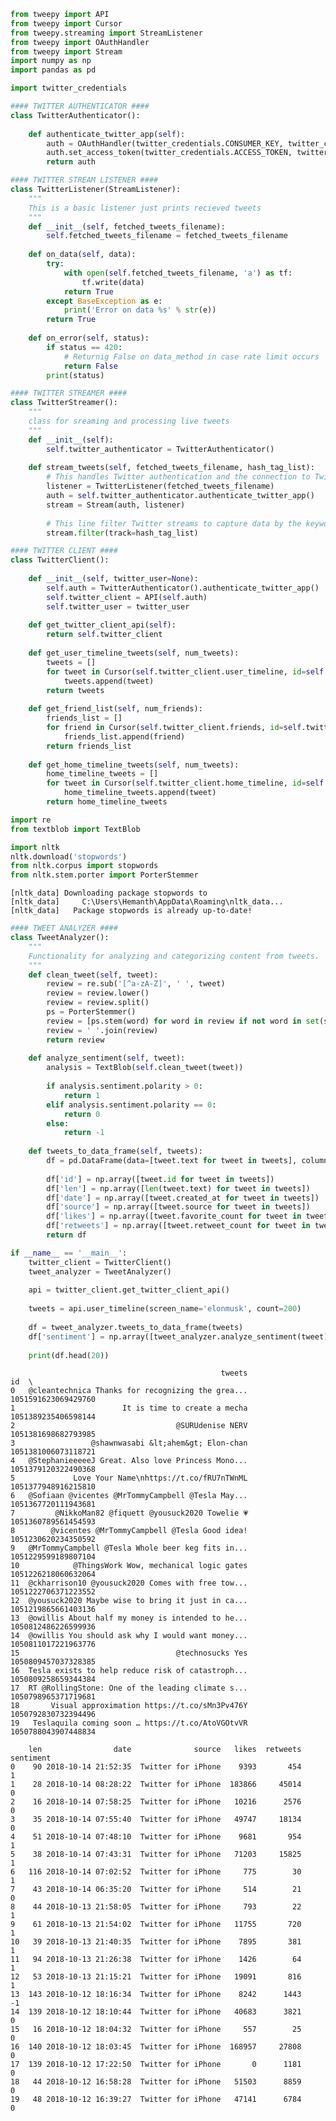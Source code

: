 

```python
from tweepy import API
from tweepy import Cursor
from tweepy.streaming import StreamListener
from tweepy import OAuthHandler
from tweepy import Stream
import numpy as np
import pandas as pd

import twitter_credentials
```


```python
#### TWITTER AUTHENTICATOR ####
class TwitterAuthenticator():
    
    def authenticate_twitter_app(self):
        auth = OAuthHandler(twitter_credentials.CONSUMER_KEY, twitter_credentials.CONSUMER_SECRET)
        auth.set_access_token(twitter_credentials.ACCESS_TOKEN, twitter_credentials.ACCESS_TOKEN_SECRET)
        return auth
```


```python
#### TWITTER STREAM LISTENER ####
class TwitterListener(StreamListener):
    """
    This is a basic listener just prints recieved tweets
    """
    def __init__(self, fetched_tweets_filename):
        self.fetched_tweets_filename = fetched_tweets_filename
        
    def on_data(self, data):
        try:
            with open(self.fetched_tweets_filename, 'a') as tf:
                tf.write(data)
            return True
        except BaseException as e:
            print('Error on data %s' % str(e))
        return True
    
    def on_error(self, status):
        if status == 420:
            # Returnig False on data_method in case rate limit occurs
            return False
        print(status)
```


```python
#### TWITTER STREAMER ####
class TwitterStreamer():
    """
    class for sreaming and processing live tweets 
    """
    def __init__(self):
        self.twitter_authenticator = TwitterAuthenticator()
        
    def stream_tweets(self, fetched_tweets_filename, hash_tag_list):
        # This handles Twitter authentication and the connection to Twitter streaming API.
        listener = TwitterListener(fetched_tweets_filename)
        auth = self.twitter_authenticator.authenticate_twitter_app()
        stream = Stream(auth, listener)
        
        # This line filter Twitter streams to capture data by the keywords
        stream.filter(track=hash_tag_list)
```


```python
#### TWITTER CLIENT ####
class TwitterClient():
    
    def __init__(self, twitter_user=None):
        self.auth = TwitterAuthenticator().authenticate_twitter_app()
        self.twitter_client = API(self.auth)
        self.twitter_user = twitter_user
        
    def get_twitter_client_api(self):
        return self.twitter_client
    
    def get_user_timeline_tweets(self, num_tweets):
        tweets = []
        for tweet in Cursor(self.twitter_client.user_timeline, id=self.twitter_user).items(num_tweets):
            tweets.append(tweet)
        return tweets
    
    def get_friend_list(self, num_friends):
        friends_list = []
        for friend in Cursor(self.twitter_client.friends, id=self.twitter_user).items(num_friends):
            friends_list.append(friend)
        return friends_list
    
    def get_home_timeline_tweets(self, num_tweets):
        home_timeline_tweets = []
        for tweet in Cursor(self.twitter_client.home_timeline, id=self.twitter_user).items(num_tweets):
            home_timeline_tweets.append(tweet)
        return home_timeline_tweets
```


```python
import re
from textblob import TextBlob
```


```python
import nltk
nltk.download('stopwords')
from nltk.corpus import stopwords
from nltk.stem.porter import PorterStemmer
```

    [nltk_data] Downloading package stopwords to
    [nltk_data]     C:\Users\Hemanth\AppData\Roaming\nltk_data...
    [nltk_data]   Package stopwords is already up-to-date!
    


```python
#### TWEET ANALYZER ####
class TweetAnalyzer():
    """
    Functionality for analyzing and categorizing content from tweets.
    """
    def clean_tweet(self, tweet):
        review = re.sub('[^a-zA-Z]', ' ', tweet)
        review = review.lower()
        review = review.split()
        ps = PorterStemmer()
        review = [ps.stem(word) for word in review if not word in set(stopwords.words('english'))]
        review = ' '.join(review)
        return review
    
    def analyze_sentiment(self, tweet):
        analysis = TextBlob(self.clean_tweet(tweet))
        
        if analysis.sentiment.polarity > 0:
            return 1
        elif analysis.sentiment.polarity == 0:
            return 0
        else:
            return -1
    
    def tweets_to_data_frame(self, tweets):
        df = pd.DataFrame(data=[tweet.text for tweet in tweets], columns=["tweets"])
        
        df['id'] = np.array([tweet.id for tweet in tweets])
        df['len'] = np.array([len(tweet.text) for tweet in tweets])
        df['date'] = np.array([tweet.created_at for tweet in tweets])
        df['source'] = np.array([tweet.source for tweet in tweets])
        df['likes'] = np.array([tweet.favorite_count for tweet in tweets])
        df['retweets'] = np.array([tweet.retweet_count for tweet in tweets])
        return df
```


```python
if __name__ == '__main__':
    twitter_client = TwitterClient()
    tweet_analyzer = TweetAnalyzer()
    
    api = twitter_client.get_twitter_client_api()
    
    tweets = api.user_timeline(screen_name='elonmusk', count=200)
    
    df = tweet_analyzer.tweets_to_data_frame(tweets)
    df['sentiment'] = np.array([tweet_analyzer.analyze_sentiment(tweet) for tweet in df['tweets']])
    
    print(df.head(20))
```

                                                   tweets                   id  \
    0   @cleantechnica Thanks for recognizing the grea...  1051591623069429760   
    1                        It is time to create a mecha  1051389235406598144   
    2                                    @SURUdenise NERV  1051381698682793985   
    3                 @shawnwasabi &lt;ahem&gt; Elon-chan  1051381006073118721   
    4   @StephanieeeeeJ Great. Also love Princess Mono...  1051379120322490368   
    5             Love Your Name\nhttps://t.co/fRU7nTWnML  1051377948916215810   
    6   @Sofiaan @vicentes @MrTommyCampbell @Tesla May...  1051367720111943681   
    7         @NikkoMan82 @fiquett @yousuck2020 Towelie 💗  1051360789561454593   
    8        @vicentes @MrTommyCampbell @Tesla Good idea!  1051230620234350592   
    9   @MrTommyCampbell @Tesla Whole beer keg fits in...  1051229599189807104   
    10            @ThingsWork Wow, mechanical logic gates  1051226218060632064   
    11  @ckharrison10 @yousuck2020 Comes with free tow...  1051222706371223552   
    12  @yousuck2020 Maybe wise to bring it just in ca...  1051219865661403136   
    13  @owillis About half my money is intended to he...  1050812486226599936   
    14  @owillis You should ask why I would want money...  1050811017221963776   
    15                                   @technosucks Yes  1050809457037328385   
    16  Tesla exists to help reduce risk of catastroph...  1050809258659344384   
    17  RT @RollingStone: One of the leading climate s...  1050798965371719681   
    18       Visual approximation https://t.co/sMn3Pv476Y  1050792830732394496   
    19   Teslaquila coming soon … https://t.co/AtoVGOtvVR  1050788043907448834   
    
        len                date              source   likes  retweets  sentiment  
    0    90 2018-10-14 21:52:35  Twitter for iPhone    9393       454          1  
    1    28 2018-10-14 08:28:22  Twitter for iPhone  183866     45014          0  
    2    16 2018-10-14 07:58:25  Twitter for iPhone   10216      2576          0  
    3    35 2018-10-14 07:55:40  Twitter for iPhone   49747     18134          0  
    4    51 2018-10-14 07:48:10  Twitter for iPhone    9681       954          1  
    5    38 2018-10-14 07:43:31  Twitter for iPhone   71203     15825          1  
    6   116 2018-10-14 07:02:52  Twitter for iPhone     775        30          1  
    7    43 2018-10-14 06:35:20  Twitter for iPhone     514        21          0  
    8    44 2018-10-13 21:58:05  Twitter for iPhone     793        22          1  
    9    61 2018-10-13 21:54:02  Twitter for iPhone   11755       720          1  
    10   39 2018-10-13 21:40:35  Twitter for iPhone    7895       381          1  
    11   94 2018-10-13 21:26:38  Twitter for iPhone    1426        64          1  
    12   53 2018-10-13 21:15:21  Twitter for iPhone   19091       816          1  
    13  143 2018-10-12 18:16:34  Twitter for iPhone    8242      1443         -1  
    14  139 2018-10-12 18:10:44  Twitter for iPhone   40683      3821          0  
    15   16 2018-10-12 18:04:32  Twitter for iPhone     557        25          0  
    16  140 2018-10-12 18:03:45  Twitter for iPhone  168957     27808          0  
    17  139 2018-10-12 17:22:50  Twitter for iPhone       0      1181          0  
    18   44 2018-10-12 16:58:28  Twitter for iPhone   51503      8859          0  
    19   48 2018-10-12 16:39:27  Twitter for iPhone   47141      6784          0  
    
